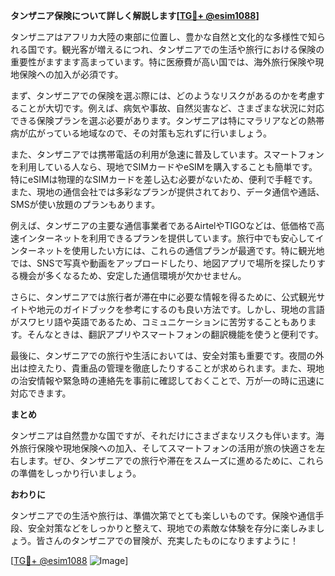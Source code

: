 **タンザニア保険について詳しく解説します[[TG💪+ @esim1088](https://t.me/s/esim1088)]**

タンザニアはアフリカ大陸の東部に位置し、豊かな自然と文化的な多様性で知られる国です。観光客が増えるにつれ、タンザニアでの生活や旅行における保険の重要性がますます高まっています。特に医療費が高い国では、海外旅行保険や現地保険への加入が必須です。

まず、タンザニアでの保険を選ぶ際には、どのようなリスクがあるのかを考慮することが大切です。例えば、病気や事故、自然災害など、さまざまな状況に対応できる保険プランを選ぶ必要があります。タンザニアは特にマラリアなどの熱帯病が広がっている地域なので、その対策も忘れずに行いましょう。

また、タンザニアでは携帯電話の利用が急速に普及しています。スマートフォンを利用している人なら、現地でSIMカードやeSIMを購入することも簡単です。特にeSIMは物理的なSIMカードを差し込む必要がないため、便利で手軽です。また、現地の通信会社では多彩なプランが提供されており、データ通信や通話、SMSが使い放題のプランもあります。

例えば、タンザニアの主要な通信事業者であるAirtelやTIGOなどは、低価格で高速インターネットを利用できるプランを提供しています。旅行中でも安心してインターネットを使用したい方には、これらの通信プランが最適です。特に観光地では、SNSで写真や動画をアップロードしたり、地図アプリで場所を探したりする機会が多くなるため、安定した通信環境が欠かせません。

さらに、タンザニアでは旅行者が滞在中に必要な情報を得るために、公式観光サイトや地元のガイドブックを参考にするのも良い方法です。しかし、現地の言語がスワヒリ語や英語であるため、コミュニケーションに苦労することもあります。そんなときは、翻訳アプリやスマートフォンの翻訳機能を使うと便利です。

最後に、タンザニアでの旅行や生活においては、安全対策も重要です。夜間の外出は控えたり、貴重品の管理を徹底したりすることが求められます。また、現地の治安情報や緊急時の連絡先を事前に確認しておくことで、万が一の時に迅速に対応できます。

**まとめ**

タンザニアは自然豊かな国ですが、それだけにさまざまなリスクも伴います。海外旅行保険や現地保険への加入、そしてスマートフォンの活用が旅の快適さを左右します。ぜひ、タンザニアでの旅行や滞在をスムーズに進めるために、これらの準備をしっかり行いましょう。

**おわりに**

タンザニアでの生活や旅行は、準備次第でとても楽しいものです。保険や通信手段、安全対策などをしっかりと整えて、現地での素敵な体験を存分に楽しみましょう。皆さんのタンザニアでの冒険が、充実したものになりますように！

[[TG💪+ @esim1088](https://t.me/s/esim1088) ![Image](https://i.postimg.cc/Y0z9fWf4/image.png)]